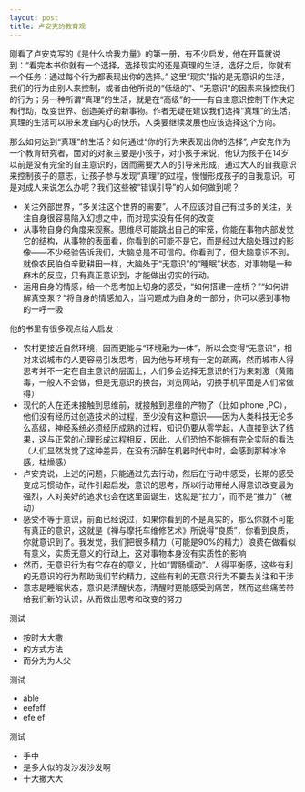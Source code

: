 ```yaml
---
layout: post
title: 卢安克的教育观
---
```

刚看了卢安克写的《是什么给我力量》的第一册，有不少启发，他在开篇就说到：“看完本书你就有一个选择，选择现实的还是真理的生活，选好之后，你就有一个任务：通过每个行为都表现出你的选择。”  这里“现实”指的是无意识的生活，我们的行为由别人来控制，或者由他所说的“低级的”、“无意识”的因素来操控我们的行为；另一种所谓“真理”的生活，就是在“高级”的——有自主意识控制下作决定和行动，改变世界、创造美好的新事物。作者无疑在建议我们选择“真理”的生活，真理的生活可以带来发自内心的快乐，人类要继续发展也应该选择这个方向。  

那么如何达到“真理”的生活？如何通过“你的行为来表现出你的选择”, 卢安克作为一个教育研究者，面对的对象主要是小孩子，对小孩子来说，他认为孩子在14岁以前是没有完全的自主意识的，因而需要大人的引导来形成，通过大人的自我意识来控制孩子的意志，让孩子参与发现“真理”的过程，慢慢形成孩子的自我意识。可是对成人来说怎么办呢？我们这些被“错误引导”的人如何做到呢？  

* 关注外部世界，“多关注这个世界的需要”。人不应该对自己有过多的关注，关注自身很容易陷入幻想之中，而对现实没有任何的改变  
* 从事物自身的角度来观察。思维尽可能跳出自己的牢笼，你能在事物内部发觉它的结构，从事物的表面看，你看到的可能不是它，而是经过大脑处理过的影像——不少经验告诉我们，大脑总是不可信的。你看到了，但大脑意识不到。就像农民伯伯辛勤耕田一样，大脑处于“无意识”的“睡眠”状态，对事物是一种麻木的反应，只有真正意识到，才能做出切实的行动。  
* 运用自身的情感，给一个思考加上切身的感受，“如何搭建一座桥？”“如何讲解真空泵？”将自身的情感加入，当问题成为自身的一部分，你可以感到事物的一呼一吸  

他的书里有很多观点给人启发：  

* 农村更接近自然环境，因而更能与“环境融为一体”，所以会变得“无意识”，相对来说城市的人更容易引发思考，因为他与环境有一定的疏离，然而城市人得思考并不一定在自主意识的层面上，人们多会选择无意识的行为来刺激（黄赌毒，一般人不会做，但是无意识的换台，浏览网站，切换手机平面是人们常做得）  
* 现代的人在还未接触到思维前，就接触到思维的产物了（比如iphone ,PC），他们没有经历过创造技术的过程，至少没有这种意识——因为人类科技无论多么高级，神经系统必须经历成熟的过程，知识仍要从零学起，人直接到达了结果，这与正常的心理形成过程相反，因此，人们恐怕不能拥有完全实际的看法（人们显然发觉了这种差异，在没有沉醉在机器时代中时，会感到那种冰冷感，枯燥感）  
* 卢安克说，上述的问题，只能通过先去行动，然后在行动中感受，长期的感受变成习惯动作，动作引起启发，意识的思考，所以行动带给人得意识改变最为强烈，人对美好的追求也会在这里面诞生，这就是“拉力”，而不是“推力”（被动）  
* 感受不等于意识，前面已经说过，如果你看到的不是真实的，那么你就不可能有真正的意识，这就是《禅与摩托车维修艺术》所说得“良质”，你看到良质，你就意识到了。我发觉，我们把很多精力（可能是90%的精力）浪费在做看似有意义，实质无意义的行动上，这对事物本身没有实质性的影响  
* 然而，无意识行为有它存在的意义，比如“胃肠蠕动”、人得平衡感，这些有利的无意识的行为帮助我们节约精力，这些有利的无意识行为不要去关注和干涉  
* 意志是睡眠状态，意识是清醒状态，清醒时更能感受到痛苦，然而这些痛苦带给我们新的认识，从而做出思考和改变的努力  

测试
* 按时大大撒
* 的方式方法
* 而分为为人父

测试  
* able
* eefeff
* efe ef

测试  
* 手中  
* 是多大似的发沙发沙发啊  
* 十大撒大大  
 